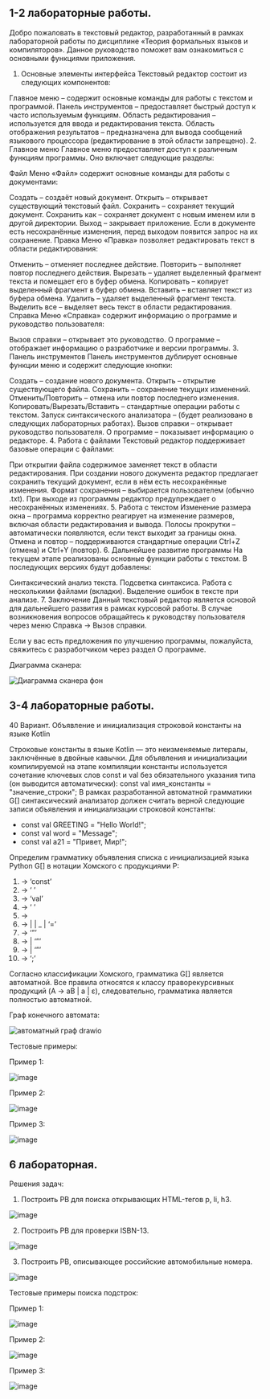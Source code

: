 ## 1-2 лабораторные работы.

Добро пожаловать в текстовый редактор, разработанный в рамках лабораторной работы по дисциплине «Теория формальных языков и компиляторов». Данное руководство поможет вам ознакомиться с основными функциями приложения.

1. Основные элементы интерфейса
Текстовый редактор состоит из следующих компонентов:

Главное меню – содержит основные команды для работы с текстом и программой.
Панель инструментов – предоставляет быстрый доступ к часто используемым функциям.
Область редактирования – используется для ввода и редактирования текста.
Область отображения результатов – предназначена для вывода сообщений языкового процессора (редактирование в этой области запрещено).
2. Главное меню
Главное меню предоставляет доступ к различным функциям программы. Оно включает следующие разделы:

Файл
Меню «Файл» содержит основные команды для работы с документами:

Создать – создаёт новый документ.
Открыть – открывает существующий текстовый файл.
Сохранить – сохраняет текущий документ.
Сохранить как – сохраняет документ с новым именем или в другой директории.
Выход – закрывает приложение. Если в документе есть несохранённые изменения, перед выходом появится запрос на их сохранение.
Правка
Меню «Правка» позволяет редактировать текст в области редактирования:

Отменить – отменяет последнее действие.
Повторить – выполняет повтор последнего действия.
Вырезать – удаляет выделенный фрагмент текста и помещает его в буфер обмена.
Копировать – копирует выделенный фрагмент в буфер обмена.
Вставить – вставляет текст из буфера обмена.
Удалить – удаляет выделенный фрагмент текста.
Выделить все – выделяет весь текст в области редактирования.
Справка
Меню «Справка» содержит информацию о программе и руководство пользователя:

Вызов справки – открывает это руководство.
О программе – отображает информацию о разработчике и версии программы.
3. Панель инструментов
Панель инструментов дублирует основные функции меню и содержит следующие кнопки:

Создать – создание нового документа.
Открыть – открытие существующего файла.
Сохранить – сохранение текущих изменений.
Отменить/Повторить – отмена или повтор последнего изменения.
Копировать/Вырезать/Вставить – стандартные операции работы с текстом.
Запуск синтаксического анализатора – (будет реализовано в следующих лабораторных работах).
Вызов справки – открывает руководство пользователя.
О программе – показывает информацию о редакторе.
4. Работа с файлами
Текстовый редактор поддерживает базовые операции с файлами:

При открытии файла содержимое заменяет текст в области редактирования.
При создании нового документа редактор предлагает сохранить текущий документ, если в нём есть несохранённые изменения.
Формат сохранения – выбирается пользователем (обычно .txt).
При выходе из программы редактор предупреждает о несохранённых изменениях.
5. Работа с текстом
Изменение размера окна – программа корректно реагирует на изменение размеров, включая области редактирования и вывода.
Полосы прокрутки – автоматически появляются, если текст выходит за границы окна.
Отмена и повтор – поддерживаются стандартные операции Ctrl+Z (отмена) и Ctrl+Y (повтор).
6. Дальнейшее развитие программы
На текущем этапе реализованы основные функции работы с текстом. В последующих версиях будут добавлены:

Синтаксический анализ текста.
Подсветка синтаксиса.
Работа с несколькими файлами (вкладки).
Выделение ошибок в тексте при анализе.
7. Заключение
Данный текстовый редактор является основой для дальнейшего развития в рамках курсовой работы. В случае возникновения вопросов обращайтесь к руководству пользователя через меню Справка → Вызов справки.

Если у вас есть предложения по улучшению программы, пожалуйста, свяжитесь с разработчиком через раздел О программе.

Диаграмма сканера:

![Диаграмма сканера фон](https://github.com/user-attachments/assets/c0c34edc-0901-4c5f-943a-4ddf8ea0462b)


## 3-4 лабораторные работы.

40 Вариант. Объявление и инициализация строковой константы на языке Kotlin

Строковые константы в языке Kotlin — это неизменяемые литералы, заключённые в двойные кавычки. Для объявления и инициализации компилируемой на этапе компиляции константы используется сочетание ключевых слов const и val без обязательного указания типа (он выводится автоматически):
const val имя_константы = "значение_строки";
В рамках разработанной автоматной грамматики G[<START>] синтаксический анализатор должен считать верной следующие записи объявления и инициализации строковой константы:
- const val GREETING = "Hello World!";
- const val word = "Message";
- const val a21 = "Привет, Мир!";

Определим грамматику объявления списка с инициализацией языка Python G[<START>] в нотации Хомского с продукциями P:
1.	<START> → ‘const’ <SPACE1>
2.	<SPACE1> → ‘ ’ <TYPE>
3.	<TYPE> → ‘val’ <SPACE2>
4.	<SPACE2> → ‘ ’ <ID>
5.	<ID> → <LETTER> <IDREM>
6.	<IDREM> → <LETTER> <IDREM> | <DIGIT><IDREM> | _<IDREM> | ‘=’<QUOTE>
7.	<QUOTE> → ‘”’ <STRING>
8.	<STRING> → <SYMBOL><STRINGREM> | ‘”’<END>
9.	 <STRINGREM> → <SYMBOL><STRINGREM> | ‘”’<END>
10.	 <END> → ‘;’

Согласно классификации Хомского, грамматика G[<START>] является автоматной.
Все правила относятся к классу праворекурсивных продукций (A → aB | a | ε), следовательно, грамматика является полностью автоматной.

Граф конечного автомата:

![автоматный граф drawio](https://github.com/user-attachments/assets/27b7cc67-72b2-4986-ad7b-d367b425916e)

Тестовые примеры:

Пример 1:

![image](https://github.com/user-attachments/assets/d1c8b872-9338-47f0-83d6-d8d7307e7f78)

Пример 2:

![image](https://github.com/user-attachments/assets/571054b8-3942-4eb7-8cf6-cf901ce35b14)

Пример 3:

![image](https://github.com/user-attachments/assets/c5b61664-b8fe-45e2-8199-9ba137a38bbe)

## 6 лабораторная.

Решения задач:

1. Построить РВ для поиска открывающих HTML-тегов p, li, h3.

![image](https://github.com/user-attachments/assets/b0d99ba2-907f-4bf8-8d7d-609f61a6819f)

2. Построить РВ для проверки ISBN-13.

![image](https://github.com/user-attachments/assets/d7b36389-fe63-41a5-aa28-8359aabf00a9)

3. Построить РВ, описывающее российские автомобильные номера.

![image](https://github.com/user-attachments/assets/925be3b0-eb1d-4bdb-a2b1-d7e342aea4a6)

Тестовые примеры поиска подстрок:

Пример 1:

![image](https://github.com/user-attachments/assets/8b89ac10-f9fb-4673-8fe6-75ca9ae7a4e3)

Пример 2:

![image](https://github.com/user-attachments/assets/6dbc115c-5b76-467a-ad07-980c02b78e09)

Пример 3:

![image](https://github.com/user-attachments/assets/871c8bdc-23c5-4315-b3a7-42fa377c58a5)

